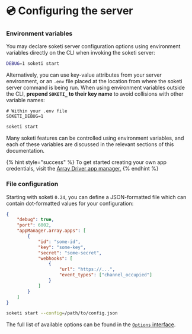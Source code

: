 # 💿 Configuring the server

### Environment variables

You may declare soketi server configuration options using environment variables directly on the CLI when invoking the soketi server:

```bash
DEBUG=1 soketi start
```

Alternatively, you can use key-value attributes from your server environment, or an `.env` file placed at the location from where the soketi server command is being run. When using environment variables outside the CLI, **prepend `SOKETI_` to their key name** to avoid collisions with other variable names:

```
# Within your .env file
SOKETI_DEBUG=1
```

```bash
soketi start
```

Many soketi features can be controlled using environment variables, and each of these variables are discussed in the relevant sections of this documentation.

{% hint style="success" %}
To get started creating your own app credentials, visit the [Array Driver app manager.](../app-management/array-driver.md)
{% endhint %}

### File configuration

Starting with soketi `0.24`, you can define a JSON-formatted file which can contain dot-formatted values for your configuration:

```json
{
    "debug": true,
    "port": 6002,
    "appManager.array.apps": [
        {
            "id": "some-id",
            "key": "some-key",
            "secret": "some-secret",
            "webhooks": [
                {
                    "url": "https://...",
                    "event_types": ["channel_occupied"]
                }
            ]
        }
    ]
}
```

```bash
soketi start --config=/path/to/config.json
```

The full list of available options can be found in the [`Options` interface](https://github.com/soketi/soketi/blob/master/src/options.ts).
